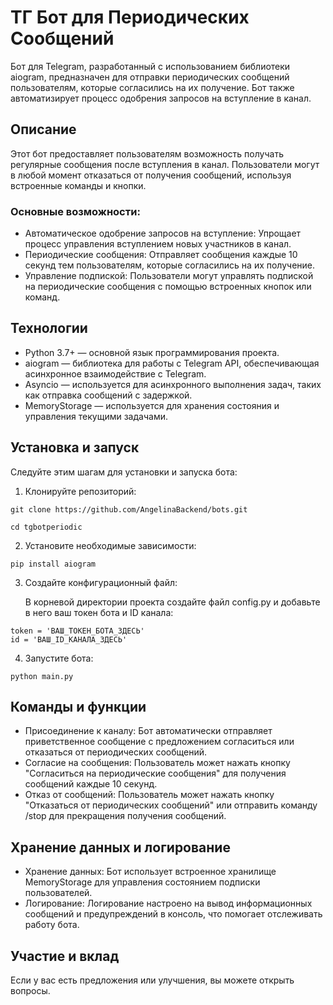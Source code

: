 # ТГ Бот для Периодических Сообщений

Бот для Telegram, разработанный с использованием библиотеки aiogram, предназначен для отправки периодических сообщений пользователям, которые согласились на их получение. Бот также автоматизирует процесс одобрения запросов на вступление в канал.

## Описание

Этот бот предоставляет пользователям возможность получать регулярные сообщения после вступления в канал. Пользователи могут в любой момент отказаться от получения сообщений, используя встроенные команды и кнопки.

### Основные возможности:

- Автоматическое одобрение запросов на вступление: Упрощает процесс управления вступлением новых участников в канал.
- Периодические сообщения: Отправляет сообщения каждые 10 секунд тем пользователям, которые согласились на их получение.
- Управление подпиской: Пользователи могут управлять подпиской на периодические сообщения с помощью встроенных кнопок или команд.


## Технологии

- Python 3.7+ — основной язык программирования проекта.
- aiogram — библиотека для работы с Telegram API, обеспечивающая асинхронное взаимодействие с Telegram.
- Asyncio — используется для асинхронного выполнения задач, таких как отправка сообщений с задержкой.
- MemoryStorage — используется для хранения состояния и управления текущими задачами.

## Установка и запуск

Следуйте этим шагам для установки и запуска бота:

1. Клонируйте репозиторий:
  ``` 
git clone https://github.com/AngelinaBackend/bots.git

cd tgbotperiodic
```
   
2. Установите необходимые зависимости:
```
pip install aiogram
```
   
3. Создайте конфигурационный файл:

   В корневой директории проекта создайте файл config.py и добавьте в него ваш токен бота и ID канала:
```
token = 'ВАШ_ТОКЕН_БОТА_ЗДЕСЬ'
id = 'ВАШ_ID_КАНАЛА_ЗДЕСЬ'
```
   
4. Запустите бота:
```
python main.py
 ```
## Команды и функции

- Присоединение к каналу: Бот автоматически отправляет приветственное сообщение с предложением согласиться или отказаться от периодических сообщений.
- Согласие на сообщения: Пользователь может нажать кнопку "Согласиться на периодические сообщения" для получения сообщений каждые 10 секунд.
- Отказ от сообщений: Пользователь может нажать кнопку "Отказаться от периодических сообщений" или отправить команду /stop для прекращения получения сообщений.

## Хранение данных и логирование

- Хранение данных: Бот использует встроенное хранилище MemoryStorage для управления состоянием подписки пользователей.
- Логирование: Логирование настроено на вывод информационных сообщений и предупреждений в консоль, что помогает отслеживать работу бота.

## Участие и вклад

Если у вас есть предложения или улучшения, вы можете открыть вопросы.


